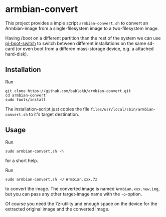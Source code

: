 armbian-convert
===============

This project provides a imple script `armbian-convert.sh` to convert an
Armbian-image from a single-filesystem image to a two-filesystem image.

Having /boot on a different partition than the rest of the system we can
use [pi-boot-switch](https://github.com/bablokb/pi-boot-switch
"pi-boot-switch") to switch between different installations on
the same sd-card (or even boot from a differen mass-storage device, e.g. a
attached hard-disk).


Installation
------------

Run

    git clone https://github.com/bablokb/armbian-convert.git
    cd armbian-convert
    sudo tools/install

The installation-script just copies the file `files/usr/local/sbin/armbian-convert.sh`
to it's target destination.


Usage
-----

Run

    sudo armbian-convert.sh -h

for a short help.

Run

    sudo armbian-convert.sh -U Armbian.xxx.7z

to convert the image. The converted image is named `Armbian.xxx.new.img`, but you
can pass any other target-image name with the `-o`-option.

Of course you need the 7z-utility and enough space on the device for the extracted
original image and the converted image.

